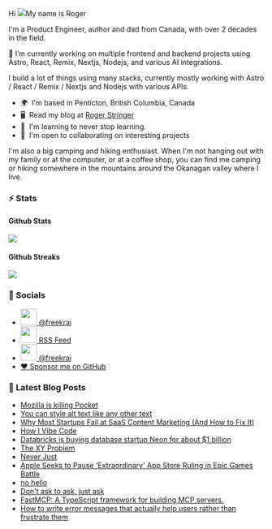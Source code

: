 Hi ![](https://user-images.githubusercontent.com/18350557/176309783-0785949b-9127-417c-8b55-ab5a4333674e.gif)My name is Roger 

I'm a Product Engineer, author and dad from Canada, with over 2 decades in the field.

🔭 I’m currently working on multiple frontend and backend projects using Astro, React, Remix, Nextjs, Nodejs, and various AI integrations. 

I build a lot of things using many stacks, currently mostly working with Astro / React / Remix / Nextjs and Nodejs with various APIs.  

* 🌍  I'm based in Penticton, British Columbia, Canada 
* 🖥️  Read my blog at [Roger Stringer](https://rogerstringer.com)
* 🧠  I'm learning to never stop learning. 
* 🤝  I'm open to collaborating on interesting projects

I'm also a big camping and hiking enthusiast. When I'm not hanging out with my family or at the computer, or at a coffee shop, you can find me camping or hiking somewhere in the mountains around the Okanagan valley where I live.

### :zap: Stats

#### Github Stats
  
![](https://github-readme-stats-knowmad.vercel.app/api?username=freekrai&show_icons=true&count_private=true)
  
#### Github Streaks 
  
![](https://github-readme-streak-stats.herokuapp.com/?user=freekrai)

### :card_index: Socials  

- <a href="https://www.github.com/freekrai" target="_blank" rel="noreferrer"><img src="https://raw.githubusercontent.com/danielcranney/readme-generator/main/public/icons/socials/github.svg" width="32" height="32" /> @freekrai</a>
- <a href="https://rogerstringer.com/rss.xml" target="_blank" rel="noreferrer"><img src="https://raw.githubusercontent.com/danielcranney/readme-generator/main/public/icons/socials/rss.svg" width="32" height="32" /> RSS Feed</a>
- <a href="https://x/freekrai" target="_blank" rel="noreferrer"><img src="https://raw.githubusercontent.com/danielcranney/readme-generator/main/public/icons/socials/twitter.svg" width="32" height="32" /> @freekrai</a>
- <a href="https://github.com/sponsors/freekrai"> ❤️ Sponsor me on GitHub</a>

### :newspaper: Latest Blog Posts

<!-- BLOG-POST-LIST:START -->
- [Mozilla is killing Pocket](https://rogerstringer.com/blog/mozilla-is-killing-pocket)
- [You can style alt text like any other text](https://rogerstringer.com/bookmarks/you-can-style-alt-text-like-any-other-text)
- [Why Most Startups Fail at SaaS Content Marketing &lpar;And How to Fix It&rpar;](https://rogerstringer.com/bookmarks/why-most-startups-fail-at-saas-content-marketing-and-how-to-fix-it)
- [How I Vibe Code](https://rogerstringer.com/blog/how-i-vibe-code)
- [Databricks is buying database startup Neon for about $1 billion](https://rogerstringer.com/blog/databricks-neon)
- [The XY Problem](https://rogerstringer.com/bookmarks/the-xy-problem)
- [Never Just](https://rogerstringer.com/bookmarks/never-just)
- [Apple Seeks to Pause &#39;Extraordinary&#39; App Store Ruling in Epic Games Battle](https://rogerstringer.com/blog/apple-appeals-app-store-ruling-epic-games)
- [no hello](https://rogerstringer.com/bookmarks/no-hello)
- [Don&#39;t ask to ask, just ask](https://rogerstringer.com/bookmarks/don-t-ask-to-ask-just-ask)
- [FastMCP: A TypeScript framework for building MCP servers.](https://rogerstringer.com/bookmarks/fastmcp)
- [How to write error messages that actually help users rather than frustrate them](https://rogerstringer.com/bookmarks/how-to-write-error-messages-that-actually-help-users-rather-than-frustrate-them)
<!-- BLOG-POST-LIST:END -->

<!--
#### Top Languages 
![](https://github-readme-stats-knowmad.vercel.app/api/top-langs/?username=freekrai&hide=null&count_private=true)
![wakatime stats](https://github-readme-stats-knowmad.vercel.app/api/wakatime?username=datamcfly)


Here are some ideas to get you started:

- 🔭 I’m currently working on ...
- 🌱 I’m currently learning ...
- 👯 I’m looking to collaborate on ...
- 🤔 I’m looking for help with ...
- 💬 Ask me about ...
- 📫 How to reach me: ...
- 😄 Pronouns: ...
- ⚡ Fun fact: ...
-->
